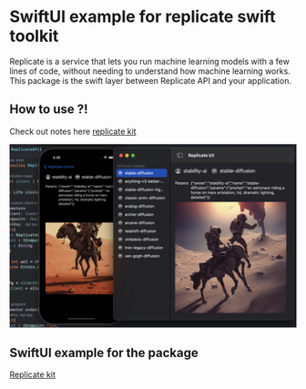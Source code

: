 # SwiftUI example for replicate swift toolkit

Replicate is a service that lets you run machine learning models with a few lines of code, without needing to understand how machine learning works. This package is the swift layer between Replicate API and your application.
 
 ## How to use ?! 
 Check out notes here 
 [replicate kit](https://github.com/The-Igor/replicate-kit-swift)
 
  ![The concept](https://github.com/The-Igor/replicate-kit-swift/blob/main/img/image_01.png) 

## SwiftUI example for the package

 [Replicate kit](https://github.com/The-Igor/replicate-kit-swift)
